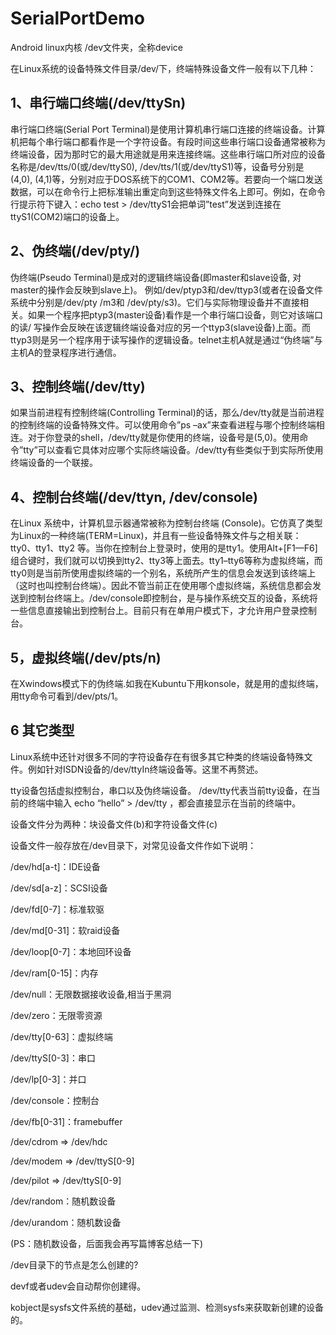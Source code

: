 
# SerialPortDemo
Android linux内核 /dev文件夹，全称device


在Linux系统的设备特殊文件目录/dev/下，终端特殊设备文件一般有以下几种：
## 1、串行端口终端(/dev/ttySn)
串行端口终端(Serial Port Terminal)是使用计算机串行端口连接的终端设备。计算机把每个串行端口都看作是一个字符设备。有段时间这些串行端口设备通常被称为终端设备，因为那时它的最大用途就是用来连接终端。这些串行端口所对应的设备名称是/dev/tts/0(或/dev/ttyS0), /dev/tts/1(或/dev/ttyS1)等，设备号分别是(4,0), (4,1)等，分别对应于DOS系统下的COM1、COM2等。若要向一个端口发送数据，可以在命令行上把标准输出重定向到这些特殊文件名上即可。例如，在命令行提示符下键入：echo test > /dev/ttyS1会把单词”test”发送到连接在ttyS1(COM2)端口的设备上。
## 2、伪终端(/dev/pty/)
伪终端(Pseudo Terminal)是成对的逻辑终端设备(即master和slave设备, 对master的操作会反映到slave上)。
例如/dev/ptyp3和/dev/ttyp3(或者在设备文件系统中分别是/dev/pty /m3和 /dev/pty/s3)。它们与实际物理设备并不直接相关。如果一个程序把ptyp3(master设备)看作是一个串行端口设备，则它对该端口的读/ 写操作会反映在该逻辑终端设备对应的另一个ttyp3(slave设备)上面。而ttyp3则是另一个程序用于读写操作的逻辑设备。telnet主机A就是通过“伪终端”与主机A的登录程序进行通信。
## 3、控制终端(/dev/tty)
如果当前进程有控制终端(Controlling Terminal)的话，那么/dev/tty就是当前进程的控制终端的设备特殊文件。可以使用命令”ps –ax”来查看进程与哪个控制终端相连。对于你登录的shell，/dev/tty就是你使用的终端，设备号是(5,0)。使用命令”tty”可以查看它具体对应哪个实际终端设备。/dev/tty有些类似于到实际所使用终端设备的一个联接。
## 4、控制台终端(/dev/ttyn, /dev/console)
在Linux 系统中，计算机显示器通常被称为控制台终端 (Console)。它仿真了类型为Linux的一种终端(TERM=Linux)，并且有一些设备特殊文件与之相关联：tty0、tty1、tty2 等。当你在控制台上登录时，使用的是tty1。使用Alt+[F1—F6]组合键时，我们就可以切换到tty2、tty3等上面去。tty1–tty6等称为虚拟终端，而tty0则是当前所使用虚拟终端的一个别名，系统所产生的信息会发送到该终端上（这时也叫控制台终端）。因此不管当前正在使用哪个虚拟终端，系统信息都会发送到控制台终端上。/dev/console即控制台，是与操作系统交互的设备，系统将一些信息直接输出到控制台上。目前只有在单用户模式下，才允许用户登录控制台。
## 5，虚拟终端(/dev/pts/n)
在Xwindows模式下的伪终端.如我在Kubuntu下用konsole，就是用的虚拟终端，用tty命令可看到/dev/pts/1。
## 6 其它类型
Linux系统中还针对很多不同的字符设备存在有很多其它种类的终端设备特殊文件。例如针对ISDN设备的/dev/ttyIn终端设备等。这里不再赘述。

tty设备包括虚拟控制台，串口以及伪终端设备。
/dev/tty代表当前tty设备，在当前的终端中输入 echo “hello” > /dev/tty ，都会直接显示在当前的终端中。

设备文件分为两种：块设备文件(b)和字符设备文件(c)

设备文件一般存放在/dev目录下，对常见设备文件作如下说明：

/dev/hd[a-t]：IDE设备

/dev/sd[a-z]：SCSI设备

/dev/fd[0-7]：标准软驱

/dev/md[0-31]：软raid设备

/dev/loop[0-7]：本地回环设备

/dev/ram[0-15]：内存

/dev/null：无限数据接收设备,相当于黑洞

/dev/zero：无限零资源

/dev/tty[0-63]：虚拟终端

/dev/ttyS[0-3]：串口

/dev/lp[0-3]：并口

/dev/console：控制台

/dev/fb[0-31]：framebuffer

/dev/cdrom => /dev/hdc

/dev/modem => /dev/ttyS[0-9]

/dev/pilot => /dev/ttyS[0-9]

/dev/random：随机数设备

/dev/urandom：随机数设备

(PS：随机数设备，后面我会再写篇博客总结一下)

/dev目录下的节点是怎么创建的?

devf或者udev会自动帮你创建得。

kobject是sysfs文件系统的基础，udev通过监测、检测sysfs来获取新创建的设备的。
